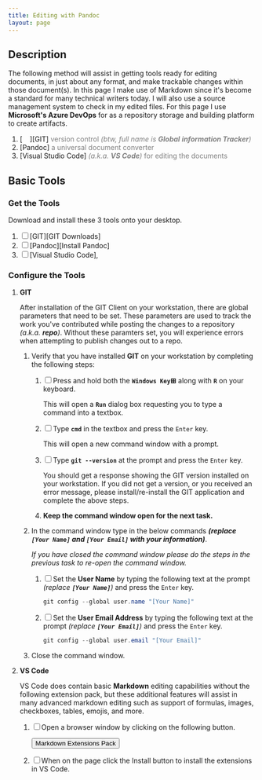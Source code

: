 ```yaml
---
title: Editing with Pandoc
layout: page
---
```

## Description

The following method will assist in getting tools ready for editing documents,
in just about any format, and make trackable changes within those document(s).
In this page I make use of Markdown since it's become a standard for many
technical writers today. I will also use a source management system to check
in my edited files. For this page I use **Microsoft's Azure DevOps** for
as a repository storage and building platform to create artifacts.

1. [<img src="https://git-scm.com/images/logo@2x.png" height="15"/>][GIT]
   <span style="color: grey;">version control _(btw, full name is **Global**_
   _**information Tracker**)_</span>
1. [Pandoc] <span style="color: grey;">a universal document converter</span>
1. [Visual Studio Code] <span style="color: grey;">_(a.k.a. **VS Code**)_ for
   editing the documents</span>

## Basic Tools

### Get the Tools

   Download and install these 3 tools onto your desktop.

1. <input type="checkbox" />[GIT][GIT Downloads]
2. <input type="checkbox" />[Pandoc][Install Pandoc]
3. <input type="checkbox" />[Visual Studio Code],

### Configure the Tools

1. **GIT**

   After installation of the GIT Client on your workstation, there are global
   parameters that need to be set. These parameters are used to track the work
   you've contributed while posting the changes to a repository
   _(a.k.a. **repo**)_. Without these paramters set, you will experience errors
   when attempting to publish changes out to a repo.

   1. Verify that you have installed **GIT** on your workstation by completing
      the following steps:  
      1. <input type="checkbox" />Press and hold both the **`Windows Key`⊞**
         along with **`R`** on your keyboard.
         
         This will open a **`Run`** dialog box requesting you to type a command
         into a textbox.
      1. <input type="checkbox" />Type **`cmd`**<i title="Copy Text"
         style="float:right;" class="fas fa-clipboard"
         clip-text='cmd'></i> in the textbox and press the `Enter` key.
         
         This will open a new command window with a prompt.
      1. <input type="checkbox" />Type **`git --version`**<i title="Copy Text"
         style="float:right;" class="fas fa-clipboard"
         clip-text='git --version'></i> at the prompt and press
         the `Enter` key.

         You should get a response showing the GIT version installed on your
         workstation. If you did not get a version, or you received an
         error message, please install/re-install the GIT application and
         complete the above steps.
      1. **Keep the command window open for the next task.**
   1. In the command window type in the below commands **_(replace
      `[Your Name]` and `[Your Email]` with your information)_**.

      _If you have closed the command window please do the steps in the_
      _previous task to re-open the command window._

      1. <input type="checkbox" />Set the **User Name** by typing the following
        text at the prompt _(replace **`[Your Name]`**)_ and press the `Enter`
        key.
         
         <i title="Copy Text" style="float:right;" class="fas fa-clipboard"
         clip-text='git config --global user.name "[Your Name]"'></i>

         ```powershell
         git config --global user.name "[Your Name]"
         ```

      1. <input type="checkbox" />Set the **User Email Address** by typing the
         following text at the prompt _(replace **`[Your Email]`**)_ and press
         the `Enter` key.
      
         <i title="Copy Text" style="float:right;" class="fas fa-clipboard"
         clip-text='git config --global user.email "[Your Email]"'></i>
      
         ```powershell
         git config --global user.email "[Your Email]"
         ```

   1. Close the command window.

1. **VS Code**

   VS Code does contain basic **Markdown** editing capabilities without the
   following extension pack, but these additional features will assist in many
   advanced markdown editing such as support of formulas, images, checkboxes,
   tables, emojis, and more.

   1. <input type="checkbox" />Open a browser window by clicking on the
      following button.

        <button onclick=
          "window.open('https://marketplace.visualstudio.com/items?itemName=bat67.markdown-extension-pack', '_blank');">
          Markdown Extensions Pack
        </button>

   1. <input type="checkbox" />When on the page click the Install button to
      install the extensions in VS Code.

